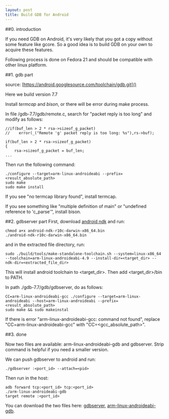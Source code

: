 ```yaml
---
layout: post
title: Build GDB for Android
---
```


##0. introduction

If you need GDB on Android, it's very likely that you got a copy without some feature like gcore. So a good idea is to build GDB on your own to acquire these features.

Following process is done on Fedora 21 and should be compatible with other linux platform.

##1. gdb part

source: [https://android.googlesource.com/toolchain/gdb.git]()

Here we build version 7.7

Install *termcap* and *bison*, or there will be error during make process.

In file /gdb-7.7/gdb/remote.c, search for "packet reply is too long" and modify as follows:

    //if(buf_len > 2 * rsa->sizeof_g_packet)
    //    error(_("Remote 'g' packet reply is too long: %s"),rs->buf);
    
    if(buf_len > 2 * rsa->sizeof_g_packet)
    {
        rsa->sizeof_g_packet = buf_len;
    ...

Then run the following command:

    ./configure --target=arm-linux-androideabi --prefix=<result_absolute_path>
    sudo make
    sudo make install

If you see "no termcap library found", install termcap.

If you see something like "multiple definition of main" or "undefined reference to 'c_parse'", install bison.

##2. gdbserver part
First, download [android ndk](http://developer.android.com/tools/sdk/ndk/index.html) and run:

    chmod a+x android-ndk-r10c-darwin-x86_64.bin
    ./android-ndk-r10c-darwin-x86_64.bin

and in the extracted file directory, run:

    sudo ./build/tools/make-standalone-toolchain.sh --system=linux-x86_64 --toolchain=arm-linux-androideabi-4.9 --install-dir=<target_dir> --ndk-dir=<extracted_file_dir>

This will install android toolchain to <target_dir>. Then add <target_dir>/bin to PATH.

In path ./gdb-7.7/gdb/gdbserver, do as follows:

    CC=arm-linux-androideabi-gcc ./configure --target=arm-linux-androideabi --host=arm-linux-androideabi --prefix=<result_absolute_path>
    sudo make && sudo makeinstal

If there is error "arm-linux-androideabi-gcc: command not found", replace "CC=arm-linux-androideabi-gcc" with "CC=<gcc_absolute_path>".

##3. done

Now two files are available: arm-linux-androideabi-gdb and gdbserver. Strip command is helpful if you need a smaller version.

We can push gdbserver to android and run:

    ./gdbserver :<port_id> --attach=<pid>

Then run in the host:

    adb forward tcp:<port_id> tcp:<port_id>
    ./arm-linux-androideabi-gdb
    target remote :<port_id>

You can download the two files here: [gdbserver](http://hermione521.github.io/public/download/gdbserver), [arm-linux-androideabi-gdb](http://hermione521.github.io/public/download/arm-linux-androideabi-gdb).